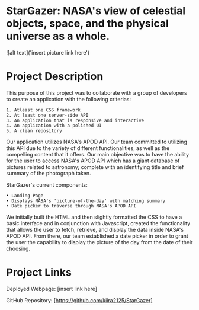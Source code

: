# StarGazer: NASA's view of celestial objects, space, and the physical universe as a whole.
![alt text]('insert picture link here')

# Project Description

This purpose of this project was to collaborate with a group of developers to create an application with the following criterias:

```
1. Atleast one CSS framework
2. At least one server-side API
3. An application that is responsive and interactive
4. An application with a polished UI
5. A clean repository
```

Our application utilizes NASA's APOD API. Our team committed to utilizing this API due to the variety of different functionalities, as well as the compelling content that it offers. Our main objective was to have the ability for the user to access NASA's APOD API which has a giant database of pictures related to astronomy; complete with an identifying title and brief summary of the photograph taken.

StarGazer's current components: 

```
• Landing Page
• Displays NASA's 'picture-of-the-day' with matching summary
• Date picker to traverse through NASA's APOD API 
```

We initially built the HTML and then slightly formatted the CSS to have a basic interface and in conjunction with Javascript, created the functionality that allows the user to fetch, retrieve, and display the data inside NASA's APOD API. From there, our team established a date picker in order to grant the user the capability to display the picture of the day from the date of their choosing.

# Project Links

Deployed Webpage:
[insert link here]

GitHub Repository:
[https://github.com/kiira2125/StarGazer]


